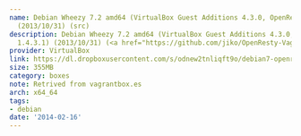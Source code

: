 ```yaml
---
name: Debian Wheezy 7.2 amd64 (VirtualBox Guest Additions 4.3.0, OpenResty 1.4.3.1)
  (2013/10/31) (src)
description: Debian Wheezy 7.2 amd64 (VirtualBox Guest Additions 4.3.0, <a href="http://openresty.org/">OpenResty</a>
  1.4.3.1) (2013/10/31) (<a href="https://github.com/jiko/OpenResty-Vagrant">src</a>)
provider: VirtualBox
link: https://dl.dropboxusercontent.com/s/odnew2tnliqft9o/debian7-openresty.box
size: 355MB
category: boxes
note: Retrived from vagrantbox.es
arch: x64_64
tags:
- debian
date: '2014-02-16'
---
```

